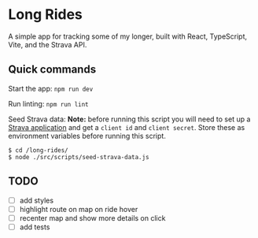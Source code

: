 # Long Rides

A simple app for tracking some of my longer, built with React, TypeScript, Vite, and the Strava API.

## Quick commands
Start the app:
`npm run dev`

Run linting:
`npm run lint`

Seed Strava data:
**Note:** before running this script you will need to set up a [Strava application](https://developers.strava.com/docs/getting-started/#account) and get a `client id` and `client secret`. Store these as environment variables before running this script. 
```
$ cd /long-rides/
$ node ./src/scripts/seed-strava-data.js
```

## TODO
- [ ] add styles
- [ ] highlight route on map on ride hover 
- [ ] recenter map and show more details on click
- [ ] add tests